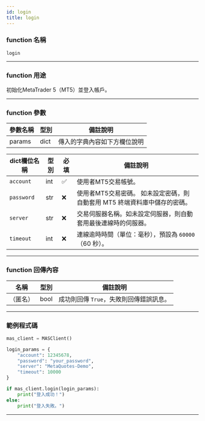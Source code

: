 ```yaml
---
id: login
title: login
---
```


### function 名稱

`login`

---

### function 用途

初始化MetaTrader 5（MT5）並登入帳戶。

---

### function 參數

| 參數名稱 | 型別 | 備註說明 |
|----------|------|----------|
| params   | dict | 傳入的字典內容如下方欄位說明 |

| dict欄位名稱    | 型別    | 必填 | 備註說明 |
|----------------|---------|------|----------|
| `account`      | int     | ✅   | 使用者MT5交易帳號。 |
| `password`     | str     | ❌   | 使用者MT5交易密碼。 如未設定密碼，則自動套用 MT5 終端資料庫中儲存的密碼。 |
| `server`       | str     | ❌   | 交易伺服器名稱。如未設定伺服器，則自動套用最後連線時的伺服器。 |
| `timeout`      | int     | ❌   | 連線逾時時間（單位：毫秒），預設為 `60000`（60 秒）。 |

---

### function 回傳內容

| 名稱     | 型別  | 備註說明                                   |
|----------|-------|--------------------------------------------|
| （匿名） | bool  | 成功則回傳 `True`，失敗則回傳錯誤訊息。 |

---

### 範例程式碼

```python
mas_client = MASClient()

login_params = {
    "account": 12345678,
    "password": "your_password",
    "server": "MetaQuotes-Demo",
    "timeout": 10000
}

if mas_client.login(login_params):
    print("登入成功！")
else:
    print("登入失敗。")
```

---